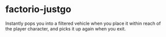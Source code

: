 # factorio-justgo
Instantly pops you into a filtered vehicle when you place it within reach of the player character, and picks it up again when you exit.
